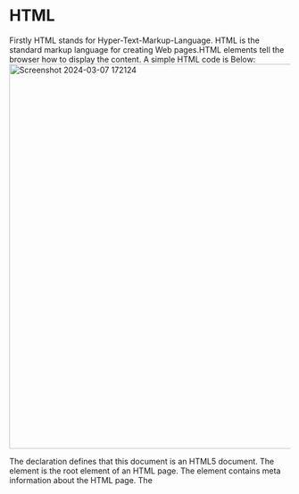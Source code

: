# HTML
Firstly HTML stands for Hyper-Text-Markup-Language.
HTML is the standard markup language for creating Web pages.HTML elements tell the browser how to display the content.
A simple HTML code is Below:
<img width="689" alt="Screenshot 2024-03-07 172124" src="https://github.com/GANU1498/HTML/assets/143490640/f495571c-3f1f-4fc6-829c-262776407dc4">

The <!DOCTYPE html> declaration defines that this document is an HTML5 document.
The <html> element is the root element of an HTML page.
The <head> element contains meta information about the HTML page.
The <title> element specifies a title for the HTML page (which is shown in the browser's title bar or in the page's tab).
The <body> element defines the document's body, and is a container for all the visible contents, such as headings, paragraphs, images, hyperlinks, tables, lists, etc.

The h1 element defines a large heading.
The p element defines a paragraph.
The DOCTYPE Declaration.
The DOCTYPE declaration represents the document type, and helps browsers to display web pages correctly.

It must only appear once, at the top of the page (before any HTML tags).

The DOCTYPE declaration is not case sensitive.

The DOCTYPE declaration for HTML5 is:

<img width="633" alt="Screenshot 2024-03-07 173130" src="https://github.com/GANU1498/HTML/assets/143490640/7613dba6-2a13-4c32-837e-79e4ba2955e9">


HTML is Not Case Sensitive
HTML tags are not case sensitive: <P> means the same as <p>.
There is another important attribute of img tag that is'alt'.
The required alt attribute for the <img> tag specifies an alternate text for an image, if the image for some reason cannot be displayed. This can be due to a slow connection, or an error in the src attribute, or if the user uses a screen reader.


The HTML standard does not require lowercase tags, but We recommends lowercase in HTML, and demands lowercase for stricter document types like XHTML.
All HTML elements can have attributes.
Attributes provide additional information about elements.
Attributes are always specified in the start tag.
Attributes usually come in name/value pairs like: name="value".
The src Attribute---
the <img> tag is used to embed an image in an HTML page. The src attribute specifies the path to the image to be displayed:

<img width="341" alt="Screenshot 2024-03-08 171130" src="https://github.com/GANU1498/HTML/assets/143490640/17b43381-6f4c-4522-94de-6037c5ed2ab8">


In above image there are 3 Attributes src, width, height.


<img width="361" alt="Screenshot 2024-03-08 171521" src="https://github.com/GANU1498/HTML/assets/143490640/a397e81b-13b5-4b24-89fc-2203afd56017">
